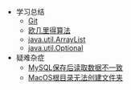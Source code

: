 - 学习总结
	- [Git](summary/2020110601.md)
	- [欧几里得算法](summary/2020030518.md)
	- [java.util.ArrayList](summary/2020060320.md)
	- [java.util.Optional](summary/2020060822.md)
- 疑难杂症
	- [MySQL保存后读取数据不一致](problem/2020092001.md)
	- [MacOS根目录无法创建文件夹](problem/2020081401.md)
